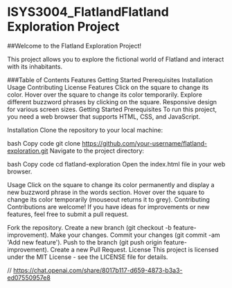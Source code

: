 # ISYS3004_FlatlandFlatland Exploration Project

##Welcome to the Flatland Exploration Project! 

This project allows you to explore the fictional world of Flatland and interact with its inhabitants.

###Table of Contents
Features
Getting Started
Prerequisites
Installation
Usage
Contributing
License
Features
Click on the square to change its color.
Hover over the square to change its color temporarily.
Explore different buzzword phrases by clicking on the square.
Responsive design for various screen sizes.
Getting Started
Prerequisites
To run this project, you need a web browser that supports HTML, CSS, and JavaScript.

Installation
Clone the repository to your local machine:

bash
Copy code
git clone https://github.com/your-username/flatland-exploration.git
Navigate to the project directory:

bash
Copy code
cd flatland-exploration
Open the index.html file in your web browser.

Usage
Click on the square to change its color permanently and display a new buzzword phrase in the words section.
Hover over the square to change its color temporarily (mouseout returns it to grey).
Contributing
Contributions are welcome! If you have ideas for improvements or new features, feel free to submit a pull request.

Fork the repository.
Create a new branch (git checkout -b feature-improvement).
Make your changes.
Commit your changes (git commit -am 'Add new feature').
Push to the branch (git push origin feature-improvement).
Create a new Pull Request.
License
This project is licensed under the MIT License - see the LICENSE file for details.

// https://chat.openai.com/share/8017b117-d659-4873-b3a3-ed07550957e8 

